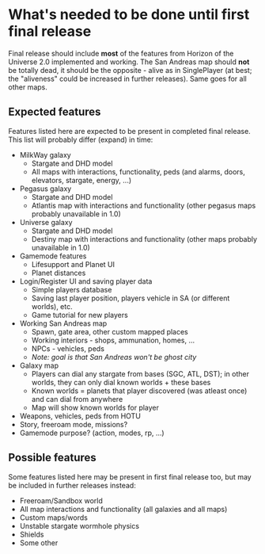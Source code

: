 # What's needed to be done until first final release

Final release should include **most** of the features from Horizon of the Universe 2.0 implemented and working. The San Andreas map should **not** be totally dead, it should be the opposite - alive as in SinglePlayer (at best; the "aliveness" could be increased in further releases). Same goes for all other maps. 

## Expected features

Features listed here are expected to be present in completed final release. This list will probably differ (expand) in time:

- MilkWay galaxy
    - Stargate and DHD model
    - All maps with interactions, functionality, peds (and alarms, doors, elevators, stargate, energy, ...)
- Pegasus galaxy
    - Stargate and DHD model
    - Atlantis map with interactions and functionality (other pegasus maps probably unavailable in 1.0)
- Universe galaxy
    - Stargate and DHD model
    - Destiny map with interactions and functionality (other maps probably unavailable in 1.0)
- Gamemode features
    - Lifesupport and Planet UI
    - Planet distances
- Login/Register UI and saving player data
    - Simple players database
    - Saving last player position, players vehicle in SA (or different worlds), etc.
    - Game tutorial for new players
- Working San Andreas map
    - Spawn, gate area, other custom mapped places
    - Working interiors - shops, ammunation, homes, ...
    - NPCs - vehicles, peds
    - *Note: goal is that San Andreas won't be ghost city*
- Galaxy map
    - Players can dial any stargate from bases (SGC, ATL, DST); in other worlds, they can only dial known worlds + these bases
    - Known worlds = planets that player discovered (was atleast once) and can dial from anywhere
    - Map will show known worlds for player
- Weapons, vehicles, peds from HOTU
- Story, freeroam mode, missions?
- Gamemode purpose? (action, modes, rp, ...)

## Possible features

Some features listed here may be present in first final release too, but may be included in further releases instead:
- Freeroam/Sandbox world
- All map interactions and functionality (all galaxies and all maps)
- Custom maps/words
- Unstable stargate wormhole physics
- Shields
- Some other